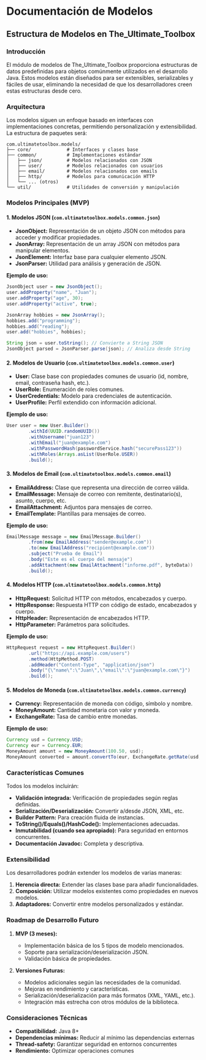 # Documentación de Modelos

## Estructura de Modelos en The_Ultimate_Toolbox

### Introducción

El módulo de modelos de The_Ultimate_Toolbox proporciona estructuras de datos predefinidas para objetos comúnmente utilizados en el desarrollo Java. Estos modelos están diseñados para ser extensibles, serializables y fáciles de usar, eliminando la necesidad de que los desarrolladores creen estas estructuras desde cero.

### Arquitectura

Los modelos siguen un enfoque basado en interfaces con implementaciones concretas, permitiendo personalización y extensibilidad. La estructura de paquetes será:

```
com.ultimatetoolbox.models/
├── core/             # Interfaces y clases base
├── common/           # Implementaciones estándar
│   ├── json/         # Modelos relacionados con JSON
│   ├── user/         # Modelos relacionados con usuarios
│   ├── email/        # Modelos relacionados con emails
│   ├── http/         # Modelos para comunicación HTTP
│   └── ... (otros)
└── util/             # Utilidades de conversión y manipulación
```

### Modelos Principales (MVP)

#### 1. Modelos JSON (`com.ultimatetoolbox.models.common.json`)

- **JsonObject:** Representación de un objeto JSON con métodos para acceder y modificar propiedades.
- **JsonArray:** Representación de un array JSON con métodos para manipular elementos.
- **JsonElement:** Interfaz base para cualquier elemento JSON.
- **JsonParser:** Utilidad para análisis y generación de JSON.

**Ejemplo de uso:**
```java
JsonObject user = new JsonObject();
user.addProperty("name", "Juan");
user.addProperty("age", 30);
user.addProperty("active", true);

JsonArray hobbies = new JsonArray();
hobbies.add("programming");
hobbies.add("reading");
user.add("hobbies", hobbies);

String json = user.toString(); // Convierte a String JSON
JsonObject parsed = JsonParser.parse(json); // Analiza desde String
```

#### 2. Modelos de Usuario (`com.ultimatetoolbox.models.common.user`)

- **User:** Clase base con propiedades comunes de usuario (id, nombre, email, contraseña hash, etc.).
- **UserRole:** Enumeración de roles comunes.
- **UserCredentials:** Modelo para credenciales de autenticación.
- **UserProfile:** Perfil extendido con información adicional.

**Ejemplo de uso:**
```java
User user = new User.Builder()
        .withId(UUID.randomUUID())
        .withUsername("juan123")
        .withEmail("juan@example.com")
        .withPasswordHash(passwordService.hash("securePass123"))
        .withRoles(Arrays.asList(UserRole.USER))
        .build();
```

#### 3. Modelos de Email (`com.ultimatetoolbox.models.common.email`)

- **EmailAddress:** Clase que representa una dirección de correo válida.
- **EmailMessage:** Mensaje de correo con remitente, destinatario(s), asunto, cuerpo, etc.
- **EmailAttachment:** Adjuntos para mensajes de correo.
- **EmailTemplate:** Plantillas para mensajes de correo.

**Ejemplo de uso:**
```java
EmailMessage message = new EmailMessage.Builder()
        .from(new EmailAddress("sender@example.com"))
        .to(new EmailAddress("recipient@example.com"))
        .subject("Prueba de Email")
        .body("Este es el cuerpo del mensaje")
        .addAttachment(new EmailAttachment("informe.pdf", byteData))
        .build();
```

#### 4. Modelos HTTP (`com.ultimatetoolbox.models.common.http`)

- **HttpRequest:** Solicitud HTTP con métodos, encabezados y cuerpo.
- **HttpResponse:** Respuesta HTTP con código de estado, encabezados y cuerpo.
- **HttpHeader:** Representación de encabezados HTTP.
- **HttpParameter:** Parámetros para solicitudes.

**Ejemplo de uso:**
```java
HttpRequest request = new HttpRequest.Builder()
        .url("https://api.example.com/users")
        .method(HttpMethod.POST)
        .addHeader("Content-Type", "application/json")
        .body("{\"name\":\"Juan\",\"email\":\"juan@example.com\"}")
        .build();
```

#### 5. Modelos de Moneda (`com.ultimatetoolbox.models.common.currency`)

- **Currency:** Representación de moneda con código, símbolo y nombre.
- **MoneyAmount:** Cantidad monetaria con valor y moneda.
- **ExchangeRate:** Tasa de cambio entre monedas.

**Ejemplo de uso:**
```java
Currency usd = Currency.USD;
Currency eur = Currency.EUR;
MoneyAmount amount = new MoneyAmount(100.50, usd);
MoneyAmount converted = amount.convertTo(eur, ExchangeRate.getRate(usd, eur));
```

### Características Comunes

Todos los modelos incluirán:

- **Validación integrada:** Verificación de propiedades según reglas definidas.
- **Serialización/Deserialización:** Convertir a/desde JSON, XML, etc.
- **Builder Pattern:** Para creación fluida de instancias.
- **ToString()/Equals()/HashCode():** Implementaciones adecuadas.
- **Inmutabilidad (cuando sea apropiado):** Para seguridad en entornos concurrentes.
- **Documentación Javadoc:** Completa y descriptiva.

### Extensibilidad

Los desarrolladores podrán extender los modelos de varias maneras:

1. **Herencia directa:** Extender las clases base para añadir funcionalidades.
2. **Composición:** Utilizar modelos existentes como propiedades en nuevos modelos.
3. **Adaptadores:** Convertir entre modelos personalizados y estándar.

### Roadmap de Desarrollo Futuro

1. **MVP (3 meses):**
   - Implementación básica de los 5 tipos de modelo mencionados.
   - Soporte para serialización/deserialización JSON.
   - Validación básica de propiedades.

2. **Versiones Futuras:**
   - Modelos adicionales según las necesidades de la comunidad.
   - Mejoras en rendimiento y características.
   - Serialización/deserialización para más formatos (XML, YAML, etc.).
   - Integración más estrecha con otros módulos de la biblioteca.

### Consideraciones Técnicas

- **Compatibilidad:** Java 8+
- **Dependencias mínimas:** Reducir al mínimo las dependencias externas
- **Thread-safety:** Garantizar seguridad en entornos concurrentes
- **Rendimiento:** Optimizar operaciones comunes
